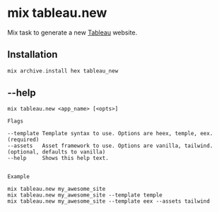 # mix tableau.new

Mix task to generate a new [Tableau](https://github.com/elixir-tools/tableau) website.

## Installation

```elixir
mix archive.install hex tableau_new
```

## --help

```
mix tableau.new <app_name> [<opts>]

Flags

--template Template syntax to use. Options are heex, temple, eex. (required)
--assets   Asset framework to use. Options are vanilla, tailwind. (optional, defaults to vanilla)
--help     Shows this help text.


Example

mix tableau.new my_awesome_site
mix tableau.new my_awesome_site --template temple
mix tableau.new my_awesome_site --template eex --assets tailwind
```

